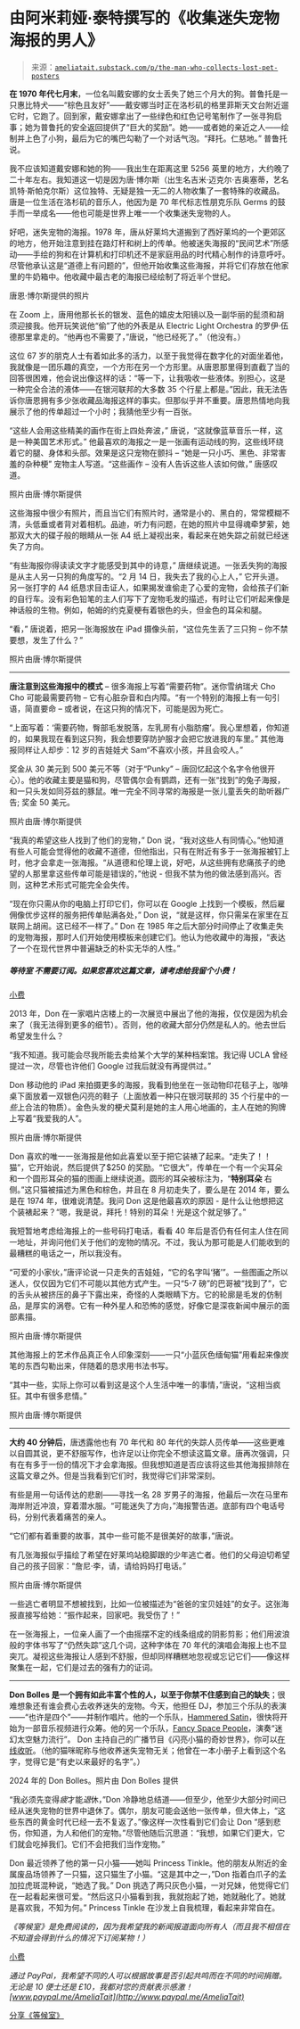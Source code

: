 <!--yml

类别：未分类

日期：2024-05-27 15:14:35

-->

# 由阿米莉娅·泰特撰写的《收集迷失宠物海报的男人》

> 来源：[`ameliatait.substack.com/p/the-man-who-collects-lost-pet-posters`](https://ameliatait.substack.com/p/the-man-who-collects-lost-pet-posters)

**在 1970 年代七月末**，一位名叫戴安娜的女士丢失了她三个月大的狗。普鲁托是一只惠比特犬——“棕色且友好”——戴安娜当时正在洛杉矶的格里菲斯天文台附近遛它时，它跑了。回到家，戴安娜拿出了一些绿色和红色记号笔制作了一张寻狗启事；她为普鲁托的安全返回提供了“巨大的奖励”。她——或者她的亲近之人——绘制并上色了小狗，最后为它的嘴巴勾勒了一个对话气泡。“拜托。仁慈地。” 普鲁托说。

我不应该知道戴安娜和她的狗——我出生在距离这里 5256 英里的地方，大约晚了二十年左右。我知道这一切是因为唐·博尔斯（出生名吉米·迈克尔·吉奥塞蒂，艺名凯特·斯帕克尔斯）这位独特、无疑是独一无二的人物收集了一套特殊的收藏品。唐是一位生活在洛杉矶的音乐人，他因为是 70 年代标志性朋克乐队 Germs 的鼓手而一举成名——他也可能是世界上唯一一个收集迷失宠物的人。

好吧，迷失宠物的海报。1978 年，唐从好莱坞大道搬到了西好莱坞的一个更郊区的地方，他开始注意到挂在路灯杆和树上的传单。他被迷失海报的“民间艺术”所感动——手绘的狗和在计算机和打印机还不是家庭用品的时代精心制作的诗意呼吁。尽管他承认这是“道德上有问题的”，但他开始收集这些海报，并将它们存放在他家里的牛奶箱中。他收藏中最古老的海报已经绘制了将近半个世纪。

唐恩·博尔斯提供的照片

在 Zoom 上，唐用他那长长的银发、蓝色的嬉皮太阳镜以及一副华丽的髭须和胡须迎接我。他开玩笑说他“偷”了他的外表是从 Electric Light Orchestra 的罗伊·伍德那里拿走的。“他再也不需要了，”唐说，“他已经死了。”（他没有。）

这位 67 岁的朋克人士有着如此多的活力，以至于我觉得在数字化的对面坐着他，我就像是一团乐趣的真空，一个方形在另一个方形里。从唐恩那里得到直截了当的回答很困难，他会说出像这样的话：“等一下，让我吸收一些液体。别担心，这是一种完全合法的液体——在银河联邦的大多数 35 个行星上都是。”因此，我无法告诉你唐恩拥有多少张收藏品海报这样的事实。但那似乎并不重要。唐恩热情地向我展示了他的传单超过一个小时；我猜他至少有一百张。

“这些人会用这些精美的画作在街上四处奔波，” 唐说，“这就像蓝草音乐一样，这是一种美国艺术形式。” 他最喜欢的海报之一是一张画有运动线的狗，这些线环绕着它的腿、身体和头部。效果是这只宠物在颤抖 – “她是一只小巧、黑色、非常害羞的杂种梗” 宠物主人写道。“这些画作 – 没有人告诉这些人该如何做，” 唐感叹道。

照片由唐·博尔斯提供

这些海报中很少有照片，而且当它们有照片时，通常是小的、黑白的，常常模糊不清，头低垂或者背对着相机。品迪，听力有问题，在她的照片中显得魂牵梦萦，她那双大大的碟子般的眼睛从一张 A4 纸上凝视出来，看起来在她失踪之前就已经迷失了方向。

“有些海报你得读读文字才能感受到其中的诗意，” 唐继续说道。一张丢失狗的海报是从主人另一只狗的角度写的。“2 月 14 日，我失去了我的心上人，” 它开头道。另一张打字的 A4 纸恳求目击证人，如果揭发谁偷走了心爱的宠物，会给孩子们新的自行车。没有彩色铅笔的主人们写下了宠物毛发的描述，有时让它们听起来像是神话般的生物。例如，帕姆的约克夏梗有着银色的头，但金色的耳朵和腿。

“看，” 唐说着，把另一张海报放在 iPad 摄像头前，“这位先生丢了三只狗 – 你不禁要想，发生了什么？”

照片由唐·博尔斯提供

* * *

**唐注意到这些海报中的模式** – 很多海报上写着“需要药物”。迷你雪纳瑞犬 Cho Cho 可能最需要药物 – 它有心脏杂音和白内障。“有一个特别的海报上有一句引语，简直要命 – 或者说，在这只狗的情况下，可能是因为死亡。

“上面写着：‘需要药物，臀部毛发脱落，左乳房有小脂肪瘤’。我心里想着，你知道的，如果我现在看到这只狗，我会想要穿防护服才会把它放进我的车里。” 其他海报同样让人却步：12 岁的吉娃娃犬 Sam“不喜欢小孩，并且会咬人。”

奖金从 30 美元到 500 美元不等（对于“Punky” – 唐回忆起这个名字令他很开心）。他的收藏主要是猫和狗，尽管偶尔会有鹦鹉，还有一张“找到”的兔子海报，和一只头发如同芬兹的豚鼠。唯一完全不同寻常的海报是一张儿童丢失的助听器广告; 奖金 50 美元。

照片由唐·博尔斯提供

“我真的希望这些人找到了他们的宠物，” Don 说，“我对这些人有同情心。”他知道有些人可能会觉得他的收藏不道德，但他指出，只有在附近有多于一张海报被钉上时，他才会拿走一张海报。“从道德和伦理上说，好吧，从这些拥有悲痛孩子的绝望的人那里拿这些传单可能是错误的，”他说 - 但我不禁为他的做法感到高兴。否则，这种艺术形式可能完全会失传。

“现在你只需从你的电脑上打印它们，你可以在 Google 上找到一个模板，然后雇佣像优步这样的服务把传单贴满各处，” Don 说，“就是这样，你只需呆在家里在互联网上胡闹。这已经不一样了。” Don 在 1985 年之后大部分时间停止了收集走失的宠物海报，那时人们开始使用模板来创建它们。他认为他收藏中的海报，“表达了一个在现代世界中普遍缺乏的朴实无华的人性。”

##### ***等待室*** **不需要订阅。如果您喜欢这篇文章，请考虑给我留个小费！**

[小费](https://www.paypal.com/paypalme/AmeliaTait)

2013 年，Don 在一家唱片店楼上的一次展览中展出了他的海报，仅仅是因为机会来了（我无法得到更多的细节）。否则，他的收藏大部分仍然是私人的。他去世后希望发生什么？

“我不知道。我可能会尽我所能去卖给某个大学的某种档案馆。我记得 UCLA 曾经提过一次，尽管也许他们 Google 过我后就没有再提供过。”

Don 移动他的 iPad 来拍摄更多的海报，我看到他坐在一张动物印花毯子上，咖啡桌下面放着一双银色闪亮的鞋子（上面放着一种只在银河联邦的 35 个行星中的*一些*上合法的物质）。金色头发的梗犬莫利是她的主人用心地画的，主人在她的狗牌上写着“我爱我的人”。

照片由唐·博尔斯提供

Don 喜欢的唯一一张海报是他如此喜爱以至于把它装裱了起来。“走失了！！猫”，它开始说，然后提供了$250 的奖励。“它很大”，传单在一个有一个尖耳朵和一个圆形耳朵的猫的图画上继续说道。圆形的耳朵被标注为，“**特别耳朵** 右侧。”这只猫被描述为黑色和棕色，并且在 8 月初走失了，要么是在 2014 年，要么是在 1974 年，很难说清楚。我问 Don 这是他最喜欢的原因 - 是什么让他想把这个装裱起来？“嗯，我是说，拜托！特别的耳朵！光是这个就足够了。”

我短暂地考虑给海报上的一些号码打电话，看看 40 年后是否仍有任何主人住在同一地址，并询问他们关于他们的宠物的情况。不过，我认为那可能是人们能收到的最糟糕的电话之一，所以我没有。

“可爱的小家伙，”唐评论说一只走失的吉娃娃，“它的名字叫‘猪’”。一些图画之所以迷人，仅仅因为它们不可能以其他方式产生。一只“5-7 磅”的巴哥被“找到了”，它的舌头从被挤压的鼻子下露出来，奇怪的人类眼睛下方。它的轮廓是毛发的仿制品，是厚实的涡卷。它有一种外星人和恐怖的感觉，好像它是深夜新闻中展示的面部素描。

照片由唐·博尔斯提供

其他海报上的艺术作品真正令人印象深刻——一只“小蓝灰色缅甸猫”用看起来像炭笔的东西勾勒出来，伴随着的恳求用书法书写。

“其中一些，实际上你可以看到这是这个人生活中唯一的事情，”唐说，“这相当疯狂。其中有很多悲情。”

照片由唐·博尔斯提供

* * *

**大约 40 分钟后**，唐透露他也有 70 年代和 80 年代的失踪人员传单——这些更难以自圆其说，更不舒服写作，也许足以让你完全不想读这篇文章。唐再次强调，只有在有多于一份的情况下才会拿海报。但我想知道是否应该将这些其他海报排除在这篇文章之外。但是当我看到它们时，我觉得它们非常深刻。

有些是用一句话传达的悲剧——寻找一名 28 岁男子的海报，他最后一次在马里布海岸附近冲浪，穿着潜水服。“可能迷失了方向，”海报警告道。底部有四个电话号码，分别代表着痛苦的亲人。

“它们都有着重要的故事，其中一些可能不是很美好的故事，”唐说。

有几张海报似乎描绘了希望在好莱坞站稳脚跟的少年逃亡者。他们的父母迫切希望自己的孩子回家：“詹尼·李，请，请给妈妈打电话。”

照片由唐·博尔斯提供

一些逃亡者明显不想被找到，比如一位被描述为“爸爸的宝贝娃娃”的女子。这张海报直接写给她：“振作起来，回家吧。我受伤了！”

在一张海报上，一位亲人画了一个由摇摆不定的线条组成的阴影剪影；他们用波浪般的字体书写了“仍然失踪”这几个词，这种字体在 70 年代的演唱会海报上也不显突兀。凝视这些海报让人感到不舒服，但却同样糟糕地忽视或忘记它们——像这样聚集在一起，它们是过去的强有力的证词。

* * *

**Don Bolles 是一个拥有如此丰富个性的人，以至于你禁不住感到自己的缺失**；很难想象还有谁会费心去收养迷失的宠物。今天，他担任 DJ，参加三个乐队的表演——“也许是四个”——并制作唱片。他的一个乐队，[Hammered Satin](https://www.facebook.com/profile.php?id=100050653502130)，很快将开始为一部音乐视频进行众筹。他的另一个乐队，[Fancy Space People](https://fancyspacepeople1.bandcamp.com/album/fancy-space-people)，演奏“迷幻太空魅力流行”。 Don 主持自己的广播节目《闪亮小猫的奇妙世界》，你可以[在线收听](https://wfmu.org/playlists/FZ)。（他的猫咪昵称与他收养迷失宠物无关；他曾在一本小册子上看到这个名字，觉得它是“有史以来最好的名字”。）

2024 年的 Don Bolles。照片由 Don Bolles 提供

“我必须先变得*疲*才能*退*休，”Don 冷静地总结道——但至少，他至少大部分时间已经从迷失宠物的世界中退休了。偶尔，朋友可能会送他一张传单，但大体上，“这些东西的黄金时代已经一去不复返了。”像这样一次性看到它们会让 Don “感到悲伤，你知道，为人和他们的宠物。”尽管他随后沉思道：“我想，如果它们更大，它们就会吃掉我们。它们不会把我们当作宠物。”

Don 最近领养了他的第一只小猫——她叫 Princess Tinkle。他的朋友从附近的金属废品场领养了一只猫，这只猫生了小猫。“这是其中之一，”Don 指着白爪子的孟加拉虎斑混种说，“她选了我。” Don 挑选了两只灰色小猫，一对兄妹，他觉得它们在一起看起来很可爱。“然后这只小猫看到我，我就抱起了她，她就融化了。她就是喜欢我，不知为何。” Princess Tinkle 在沙发上自我梳理，看起来非常自在。

*《等候室》是免费阅读的，因为我希望我的新闻报道面向所有人（而且我不相信在不知道会得到什么的情况下订阅某物！）*

[小费](https://www.paypal.com/paypalme/AmeliaTait)

*通过 PayPal，我希望不同的人可以根据故事是否引起共鸣而在不同的时间捐赠。无论是 10 便士还是 £10，我都对您的贡献表示感激！[www.paypal.me/AmeliaTait](http://www.paypal.me/AmeliaTait)*

[分享《等候室》](https://ameliatait.substack.com/?utm_source=substack&utm_medium=email&utm_content=share&action=share)
